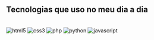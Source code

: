 ## Tecnologias que uso no meu dia a dia

<div style="display: inline-block;"><br/>
    <img align="center" src="https://img.shields.io/badge/HTML5-E34F26?style=for-the-badge&logo=html5&logoColor=white" alt="html5"/>
    <img align="center" src="https://img.shields.io/badge/CSS3-1572B6?style=for-the-badge&logo=css3&logoColor=white" alt="css3"/>
    <img align="center" src="https://img.shields.io/badge/PHP-777BB4?style=for-the-badge&logo=php&logoColor=white" alt="php"/>
    <img align="center" src="https://img.shields.io/badge/Python-3776AB?style=for-the-badge&logo=python&logoColor=white" alt="python"/>
    <img align="center" src="https://img.shields.io/badge/JavaScript-F7DF1E?style=for-the-badge&logo=javascript&logoColor=black" alt="javascript"/>
</div>
